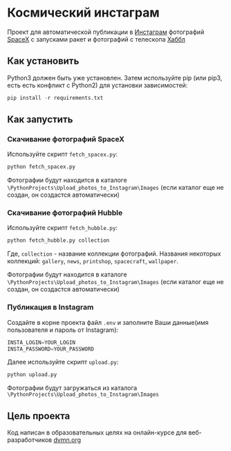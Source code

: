# Космический инстаграм
Проект для автоматической публикации в [Инстаграм](https://www.instagram.com/) фотографий [SpaceX](https://www.spacex.com/) с запусками ракет и фотографий с телескопа [Хаббл](https://hubblesite.org/)

## Как установить
Python3 должен быть уже установлен. Затем используйте pip (или pip3, есть есть конфликт с Python2) для установки зависимостей:

```python
pip install -r requirements.txt
```
## Как запустить

### Скачивание фотографий SpaceX
Используйте скрипт `fetch_spacex.py`:

```python
python fetch_spacex.py
```
Фотографии будут находится в каталоге `\PythonProjects\Upload_photos_to_Instagram\Images` (если каталог еще не создан, он создастся автоматически)

### Скачивание фотографий Hubble
Используйте скрипт `fetch_hubble.py`:

```python
python fetch_hubble.py collection
```
Где, `collection` - название коллекции фотографий. Названия некоторых коллекций: `gallery`, `news`, `printshop`, `spacecraft`, `wallpaper`.

Фотографии будут находится в каталоге `\PythonProjects\Upload_photos_to_Instagram\Images` (если каталог еще не создан, он создастся автоматически)

### Публикация в Instagram
Создайте в корне проекта файл `.env` и заполните Ваши данные(имя пользователя и пароль от Instagram):
```python
INSTA_LOGIN=YOUR_LOGIN
INSTA_PASSWORD=YOUR_PASSWORD
```
Далее используйте скрипт `upload.py`:
```python
python upload.py
```
Фотографии будут загружаться из каталога `\PythonProjects\Upload_photos_to_Instagram\Images`

## Цель проекта
Код написан в образовательных целях на онлайн-курсе для веб-разработчиков [dvmn.org](https://dvmn.org/modules/)




